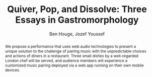 --- 
  title: "Quiver, Pop, and Dissolve: Three Essays in Gastromorphology" 
  abstract: "We propose a performance that uses web audio technologies to present a unique solution to the challenge of pairing music with the unpredictable choices and actions of diners in a restaurant. Three small dishes by a well-regarded London chef will be served, and audience members will experience a customized music pairing deployed via a web app running on their own mobile devices." 
  address: "London" 
  author: "Ben Houge, Jozef Youssef" 
  booktitle: "Proceedings of the International Web Audio Conference" 
  editor: "Florian Thalmann, Sebastian Ewert" 
  month: "Proceedings of the International Web Audio Conference"
  pages: "" 
  publisher: "Queen Mary University of London" 
  series: "WAC '17"
  type: "Performance"  
  year: "2017" 
  id: "2017_EA_47" 
  tags: year2017
  media: none 
  pdflink: /_data/papers/pdf/2017/2017_47.pdf
  ISSN: 2663-5844
---